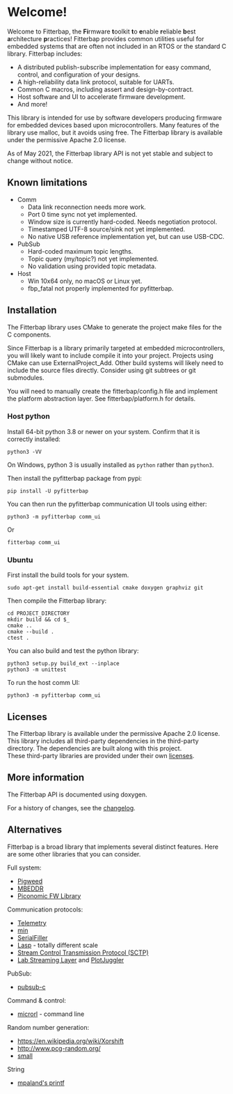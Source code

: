 <!--
# Copyright 2014-2021 Jetperch LLC
#
# Licensed under the Apache License, Version 2.0 (the "License");
# you may not use this file except in compliance with the License.
# You may obtain a copy of the License at
#
#     http://www.apache.org/licenses/LICENSE-2.0
#
# Unless required by applicable law or agreed to in writing, software
# distributed under the License is distributed on an "AS IS" BASIS,
# WITHOUT WARRANTIES OR CONDITIONS OF ANY KIND, either express or implied.
# See the License for the specific language governing permissions and
# limitations under the License.
-->

# Welcome!

Welcome to Fitterbap, the **Fi**rmware **t**oolkit **t**o **e**nable 
**r**eliable **b**est **a**rchitecture **p**ractices!
Fitterbap provides common utilities useful for embedded systems that are often 
not included in an RTOS or the standard C library.  Fitterbap includes:

* A distributed publish-subscribe implementation for easy command, control,
  and configuration of your designs.
* A high-reliability data link protocol, suitable for UARTs.
* Common C macros, including assert and design-by-contract.
* Host software and UI to accelerate firmware development.
* And more!

This library is intended for use by software developers producing 
firmware for embedded devices based upon microcontrollers.  Many features of
the library use malloc, but it avoids using free.
The Fitterbap library is available under the permissive Apache 2.0 license.

As of May 2021, the Fitterbap library API is not yet stable and subject to 
change without notice.


## Known limitations

*   Comm
    *    Data link reconnection needs more work.
    *    Port 0 time sync not yet implemented.
    *    Window size is currently hard-coded.  Needs negotiation protocol.
    *    Timestamped UTF-8 source/sink not yet implemented.
    *    No native USB reference implementation yet, but can use USB-CDC.
*   PubSub
    *    Hard-coded maximum topic lengths.
    *    Topic query (my/topic?) not yet implemented.
    *    No validation using provided topic metadata.
*   Host
    *    Win 10x64 only, no macOS or Linux yet.
    *    fbp_fatal not properly implemented for pyfitterbap.


## Installation

The Fitterbap library uses CMake to generate the project make files for 
the C components.

Since Fitterbap is a library primarily targeted at embedded microcontrollers, 
you will likely want to include compile it into your project.  Projects
using CMake can use ExternalProject_Add.  Other build systems
will likely need to include the source files directly.  Consider using
git subtrees or git submodules.  

You will need to manually create the fitterbap/config.h file and implement the
platform abstraction layer.   See fitterbap/platform.h for details.


### Host python

Install 64-bit python 3.8 or newer on your system.  Confirm that it is correctly installed:

    python3 -VV

On Windows, python 3 is usually installed as `python` rather than `python3`.

Then install the pyfitterbap package from pypi:

    pip install -U pyfitterbap

You can then run the pyfitterbap communication UI tools using either:

    python3 -m pyfitterbap comm_ui

Or

    fitterbap comm_ui
    

### Ubuntu

First install the build tools for your system.

    sudo apt-get install build-essential cmake doxygen graphviz git

Then compile the Fitterbap library:

    cd PROJECT_DIRECTORY
    mkdir build && cd $_
    cmake ..
    cmake --build .
    ctest .

You can also build and test the python library:

    python3 setup.py build_ext --inplace
    python3 -m unittest

To run the host comm UI:

    python3 -m pyfitterbap comm_ui


## Licenses

The Fitterbap library is available under the permissive Apache 2.0 license.
This library includes all third-party dependencies in the third-party
directory.  The dependencies are built along with this project.  
These third-party libraries are provided under their own 
[licenses](third-party/README.md).


## More information

The Fitterbap API is documented using doxygen.

For a history of changes, see the [changelog](CHANGELOG.md).


## Alternatives

Fitterbap is a broad library that implements several distinct features.
Here are some other libraries that you can consider.


Full system:

*   [Pigweed](https://pigweed.dev/)
*   [MBEDDR](http://mbeddr.com/)
*   [Piconomic FW Library](https://github.com/piconomix/piconomix-fwlib)


Communication protocols:

*   [Telemetry](https://github.com/Overdrivr/Telemetry)
*   [min](https://github.com/min-protocol/min)
*   [SerialFiller](https://github.com/gbmhunter/SerialFiller)
*   [Lasp](https://lasp-lang.readme.io/) - totally different scale
*   [Stream Control Transmission Protocol (SCTP)](https://tools.ietf.org/html/rfc4960)    
*   [Lab Streaming Layer](https://labstreaminglayer.readthedocs.io/info/intro.html)
    and [PlotJuggler](https://github.com/facontidavide/PlotJuggler)


PubSub:

*   [pubsub-c](https://github.com/jaracil/pubsub-c)


Command & control:

*   [microrl](https://github.com/Helius/microrl) - command line


Random number generation:

*   https://en.wikipedia.org/wiki/Xorshift
*   http://www.pcg-random.org/ 
*   [small](http://excamera.com/sphinx/article-xorshift.html)


String

*   [mpaland's printf](https://github.com/mpaland/printf)
